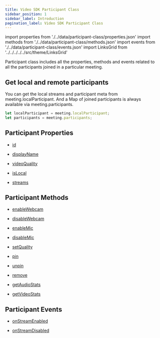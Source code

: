 ```yaml
---
title: Video SDK Participant Class
sidebar_position: 1
sidebar_label: Introduction
pagination_label: Video SDK Participant Class
---
```


<div class="sdk-api-ref">

import properties from './../data/participant-class/properties.json'
import methods from './../data/participant-class/methods.json'
import events from './../data/participant-class/events.json'
import LinksGrid from '../../../../../src/theme/LinksGrid'

Participant class includes all the properties, methods and events related to all the participants joined in a particular meeting.

## Get local and remote participants

You can get the local streams and participant meta from meeting.localParticipant. And a Map of joined participants is always available via meeting.participants.

```js title="swift"
let localParticipant = meeting.localParticipant;
let participants = meeting.participants;
```

## Participant Properties

<div class="row">

<div class="col col--4 margin-bottom--sm" >

- [id](./properties#id)

</div>
<div class="col col--4 margin-bottom--sm" >

- [displayName](./properties#displayname)

</div>
<div class="col col--4 margin-bottom--sm" >

- [videoQuality](./properties#videoquality)

</div>
<div class="col col--4 margin-bottom--sm" >

- [isLocal](./properties#islocal)

</div>
<div class="col col--4 margin-bottom--sm" >

- [streams](./properties#streams)

</div>

</div>

## Participant Methods

<div class="row">

<div class="col col--4 margin-bottom--sm" >

- [enableWebcam](./methods#enablewebcam)

</div>
<div class="col col--4 margin-bottom--sm" >

- [disableWebcam](./methods#disablewebcam)

</div>
<div class="col col--4 margin-bottom--sm" >

- [enableMic](./methods#enablemic)

</div>
<div class="col col--4 margin-bottom--sm" >

- [disableMic](./methods#disablemic)

</div>
<div class="col col--4 margin-bottom--sm" >

- [setQuality](./methods#setquality)

</div>
<div class="col col--4 margin-bottom--sm" >

- [pin](./methods#pin)

</div>
<div class="col col--4 margin-bottom--sm" >

- [unpin](./methods#unpin)

</div>
<div class="col col--4 margin-bottom--sm" >

- [remove](./methods#remove)

</div>
<div class="col col--4 margin-bottom--sm" >

- [getAudioStats](./methods#getaudiostats)

</div>
<div class="col col--4 margin-bottom--sm" >

- [getVideoStats](./methods#getvideostats)

</div>

</div>

## Participant Events

<div class="row">

<div class="col col--4 margin-bottom--sm" >

- [onStreamEnabled](./events#onstreamenabled)

</div>
<div class="col col--4 margin-bottom--sm" >

- [onStreamDisabled](./events#onstreamdisabled)

</div>

</div>

</div>
